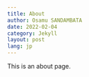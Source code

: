 ```yaml
---
title: About
author: Osamu SANDAMBATA
date: 2022-02-04
category: Jekyll
layout: post
lang: jp
---
```


This is an about page.
